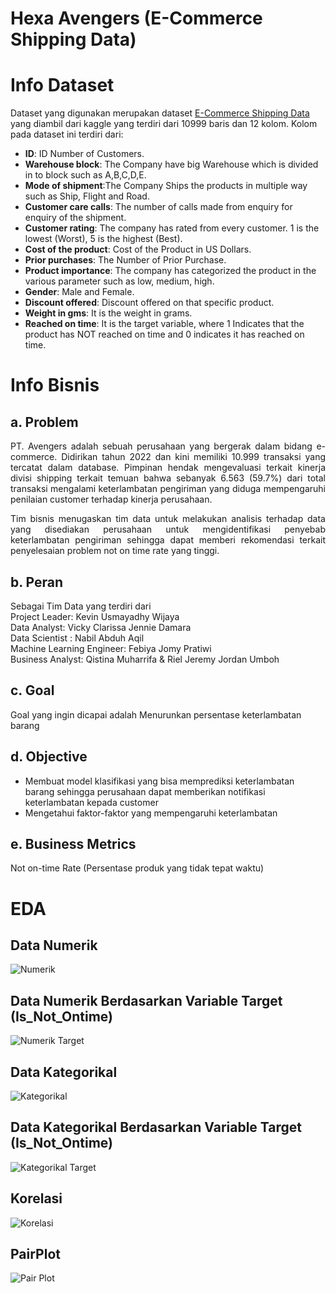 # **Hexa Avengers (E-Commerce Shipping Data)**

# **Info Dataset**

Dataset yang digunakan merupakan dataset [E-Commerce Shipping Data](https://www.kaggle.com/datasets/prachi13/customer-analytics) yang diambil dari kaggle yang terdiri dari 10999 baris dan 12 kolom. Kolom pada dataset ini terdiri dari:
- **ID**: ID Number of Customers.
- **Warehouse block**: The Company have big Warehouse which is divided in to block such as A,B,C,D,E.
- **Mode of shipment**:The Company Ships the products in multiple way such as Ship, Flight and Road.
- **Customer care calls**: The number of calls made from enquiry for enquiry of the shipment.
- **Customer rating**: The company has rated from every customer. 1 is the lowest (Worst), 5 is the highest (Best).
- **Cost of the product**: Cost of the Product in US Dollars.
- **Prior purchases**: The Number of Prior Purchase.
- **Product importance**: The company has categorized the product in the various parameter such as low, medium, high.
- **Gender**: Male and Female.
- **Discount offered**: Discount offered on that specific product.
- **Weight in gms**: It is the weight in grams.
- **Reached on time**: It is the target variable, where 1 Indicates that the product has NOT reached on time and 0 indicates it has reached on time.

# **Info Bisnis**
## a. Problem
<div style="text-align: justify">
<p>
PT. Avengers adalah sebuah perusahaan yang bergerak dalam bidang e-commerce. Didirikan tahun 2022 dan kini memiliki 10.999 transaksi yang tercatat dalam database. Pimpinan hendak mengevaluasi terkait kinerja divisi shipping terkait temuan bahwa  sebanyak 6.563 (59.7%) dari total transaksi mengalami keterlambatan pengiriman yang diduga mempengaruhi penilaian customer terhadap kinerja perusahaan. 
</p>
<p>
Tim bisnis menugaskan tim data untuk melakukan analisis terhadap data yang disediakan perusahaan untuk mengidentifikasi penyebab keterlambatan pengiriman sehingga dapat memberi rekomendasi terkait penyelesaian problem not on time rate yang tinggi.
</p>
</div>

## b. Peran
Sebagai Tim Data yang terdiri dari\
Project Leader: Kevin Usmayadhy Wijaya\
Data Analyst: Vicky Clarissa Jennie Damara\
Data Scientist : Nabil Abduh Aqil\
Machine Learning Engineer: Febiya Jomy Pratiwi\
Business Analyst: Qistina Muharrifa & Riel Jeremy Jordan Umboh

## c. Goal
Goal yang ingin dicapai adalah Menurunkan persentase keterlambatan barang

## d. Objective
- Membuat model klasifikasi yang bisa memprediksi keterlambatan barang sehingga perusahaan dapat memberikan notifikasi keterlambatan kepada customer
- Mengetahui faktor-faktor yang mempengaruhi keterlambatan

## e. Business Metrics
Not on-time Rate (Persentase produk yang tidak tepat waktu)

# **EDA**
## Data Numerik
![Numerik](img/datanumerik.png)
## Data Numerik Berdasarkan Variable Target (Is_Not_Ontime)
![Numerik Target](img/datanumerik_target.png)
## Data Kategorikal
![Kategorikal](img/datakategorikal.png)
## Data Kategorikal Berdasarkan Variable Target (Is_Not_Ontime)
![Kategorikal Target](img/datakategorikal_target.png)
## Korelasi
![Korelasi](img/korelasi.png)
## PairPlot
![Pair Plot](img/pairplot.png)
